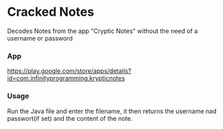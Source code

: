 # Cracked Notes

Decodes Notes from the app "Cryptic Notes" without the need of a username or password

### App
https://play.google.com/store/apps/details?id=com.infinityprogramming.krypticnotes

### Usage
Run the Java file and enter the filename, it then returns the username nad passwort(if set) and the content of the note.
